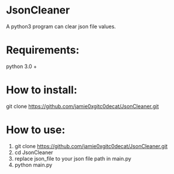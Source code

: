 # JsonCleaner
A python3 program can clear json file values.
# Requirements:
python 3.0 +
# How to install:
git clone https://github.com/jamie0xgitc0decat/JsonCleaner.git
# How to use:
1.  git clone https://github.com/jamie0xgitc0decat/JsonCleaner.git
2.  cd JsonCleaner
3.  replace json_file to your json file path in main.py
4.  python main.py


